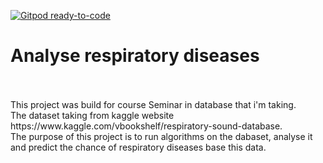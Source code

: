 [![Gitpod ready-to-code](https://img.shields.io/badge/Gitpod-ready--to--code-blue?logo=gitpod)](https://gitpod.io/#https://github.com/nmiz1987/analyse-respiratory-diseases)

# Analyse respiratory diseases
</br>
</br>
This project was build for course Seminar in database that i'm taking.
</br>
The dataset taking from kaggle website https://www.kaggle.com/vbookshelf/respiratory-sound-database.
</br>
The purpose of this project is to run algorithms on the dabaset, analyse it and predict the chance of respiratory diseases base this data.

